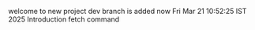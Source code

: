 welcome to new project 
dev branch is added now Fri Mar 21 10:52:25 IST 2025
Introduction fetch command
